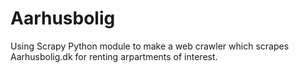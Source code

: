 # Aarhusbolig
Using Scrapy Python module to make a web crawler which scrapes Aarhusbolig.dk for renting arpartments of interest.
